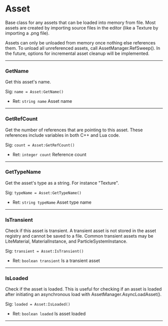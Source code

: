 # Asset

Base class for any assets that can be loaded into memory from file. Most assets are created by importing source files in the editor (like a Texture by importing a .png file).

Assets can only be unloaded from memory once nothing else references them. To unload all unreferenced assets, call AssetManager.RefSweep(). In the future, options for incremental asset cleanup will be implemented.

---
### GetName
Get this asset's name.

Sig: `name = Asset:GetName()`
 - Ret: `string name` Asset name
---
### GetRefCount
Get the number of references that are pointing to this asset. These references include variables in both C++ and Lua code.

Sig: `count = Asset:GetRefCount()`
 - Ret: `integer count` Reference count
---
### GetTypeName
Get the asset's type as a string. For instance "Texture".

Sig: `typeName = Asset:GetTypeName()`
 - Ret: `string typeName` Asset type name
---
### IsTransient
Check if this asset is transient. A transient asset is not stored in the asset registry and cannot be saved to a file. Common transient assets may be LiteMaterial, MaterialInstance, and ParticleSystemInstance.

Sig: `transient = Asset:IsTransient()`
 - Ret: `boolean transient` Is a transient asset
---
### IsLoaded
Check if the asset is loaded. This is useful for checking if an asset is loaded after initiating an asynchronous load with AssetManager.AsyncLoadAsset().

Sig: `loaded = Asset:IsLoaded()`
 - Ret: `boolean loaded` Is asset loaded
---
